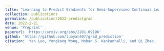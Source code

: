 ```yaml
---
title: "Learning to Predict Gradients for Semi-Supervised Continual Learning"
collection: publications
permalink: /publication/2022-predictgrad
date: 2022-2-21
venue: 'Preprint'
paperurl: 'https://arxiv.org/abs/2201.09196'
github: 'https://github.com/luoyan407/grad_prediction'
citation: 'Yan Luo, Yongkang Wong, Mohan S. Kankanhalli, and Qi Zhao. (under review). arXiv preprint arXiv:2201.09196 (2022).'
---
```

<!-- paperurl: '/files/pdf/research/BayesPostEst.pdf' -->